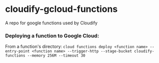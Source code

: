 # cloudify-gcloud-functions
A repo for google functions used by Cloudify

### Deploying a function to Google Cloud:
From a function's directory:
`cloud functions deploy <function name> --entry-point <function name> --trigger-http --stage-bucket cloudify-functions --memory 256M --timeout 30`
